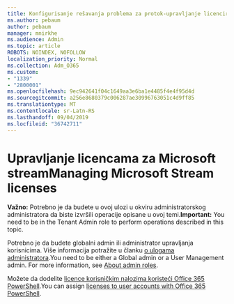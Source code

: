 ```yaml
---
title: Konfigurisanje rešavanja problema za protok-upravljanje licenciranjem toka
ms.author: pebaum
author: pebaum
manager: mnirkhe
ms.audience: Admin
ms.topic: article
ROBOTS: NOINDEX, NOFOLLOW
localization_priority: Normal
ms.collection: Adm_O365
ms.custom:
- "1339"
- "2800001"
ms.openlocfilehash: 9ec942641f04c1649aa3e6ba1e4485f4e4f95d4d
ms.sourcegitcommit: a256e8680379c006287ae30996763051c4d9ff85
ms.translationtype: MT
ms.contentlocale: sr-Latn-RS
ms.lasthandoff: 09/04/2019
ms.locfileid: "36742711"
---
```

# <a name="managing-microsoft-stream-licenses"></a><span data-ttu-id="6bb92-102">Upravljanje licencama za Microsoft stream</span><span class="sxs-lookup"><span data-stu-id="6bb92-102">Managing Microsoft Stream licenses</span></span>

<span data-ttu-id="6bb92-103">**Važno:** Potrebno je da budete u ovoj ulozi u okviru administratorskog administratora da biste izvršili operacije opisane u ovoj temi.</span><span class="sxs-lookup"><span data-stu-id="6bb92-103">**Important:** You need to be in the Tenant Admin role to perform operations described in this topic.</span></span>

<span data-ttu-id="6bb92-104">Potrebno je da budete globalni admin ili administrator upravljanja korisnicima. Više informacija potražite u članku [o ulogama administratora](https://docs.microsoft.com/office365/admin/add-users/about-admin-roles).</span><span class="sxs-lookup"><span data-stu-id="6bb92-104">You need to be either a Global admin or a User Management admin. For more information, see [About admin roles](https://docs.microsoft.com/office365/admin/add-users/about-admin-roles).</span></span>

<span data-ttu-id="6bb92-105">Možete da dodelite [licence korisničkim nalozima koristeći Office 365 PowerShell](https://go.microsoft.com/fwlink/p/?linkid=850410).</span><span class="sxs-lookup"><span data-stu-id="6bb92-105">You can assign [licenses to user accounts with Office 365 PowerShell](https://go.microsoft.com/fwlink/p/?linkid=850410).</span></span>
